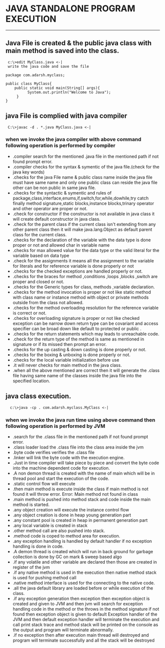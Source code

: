 # JAVA STANDALONE PROGRAM EXECUTION 
---

## Java File is created & the public java class with main method is saved into the class.
```
 c:\>edit MyClass.java <-|
 write the java code and save the file 

package com.adarsh.myclass;

public class MyClass{
    public static void main(String[] args){
          System.out.println("Welcome to Java");
     }     
}
```
## java File is complied with java compiler 
```
 C:\>javac -d . *.java MyClass.java <-|
```    
### when we invoke the java compiler with above command following operation is performed by compiler 
   * .compiler search for the mentioned .java file in the mentioned path if not found prompt error.  
   * .compiler checks for the syntax & symentic of the java file.(check for the java key words)
   * .checks for the java File name & public class name inside the java file must have same name and only one public class 
     can reside the java file other can be non public in same java file.
   * .checks for the syntactic & symentic and rules  of package,class,interface,enums,if,switch,for,while,dowhile,try catch finally
      method signature,static blocks,instance blocks,trinary operator and other operator are proper or not.
   * .check for constructor if the constructor is not available in java class it will create default constructor in java class.
   * .check for the parent class if the current class isn't extending from any other parent class then it will make java.lang.Object as     default parent class for the current class.
   * .checks for the declaration of the variable with the data type is done proper or not and allowed char in variable name
   * .checks for max allowed value for the data type or the valid literal for the variable based on data type  
   * .check for the assignments it means all the assignment to the variable for literals 
     and for reference variable is done properly or not
   * .checks for the checked exceptions are handled properly or not.
   * .checks for the braces for method ,conditions ,loops ,blocks ,switch are proper and closed or not.
   * .checks for the Generic types for class, methods ,variable declaration.
   * .checks for the method invocation is proper or not like static method with class name or instance method with object 
     or private methods outside from the class not allowed.
   * .checks for the method overloading resolution for the reference variable is correct or not.
   * .checks for overloading signature is proper or not like checked exception can be narrow down 
      return type can be covariant and access specifier can be broad down like default to protected or public .
   * .checks for the return statements which may leads to unreachable code.
   * .check for the return type of the method is same as mentioned in signature or if its missed then prompt an error.   
   * .checks for the up casting & down casting is done properly or not.
   * .checks for the boxing & unboxing is done properly or not.
   * .checks for the local variable initialization before use 
   * .it will never checks for main method in the java class.
   * .when all the above mentioned are correct then it will generate the .class file 
      having same name of the classes inside the java file into the specified location.
     
## java class execution.
```
  c:\>java -cp . com.adarsh.myclass.MyClass <-|
```
### when we invoke the java run time using above command then following operation is performed by JVM
  * .search for the .class file in the mentioned path if not found prompt error. 
  * .class loader load the .class file into the class area inside the jvm
  * .byte code verifies verifies the .class file 
  * .linker will link the byte code with the execution engine.
  * .Just in time compiler will take piece by piece and convert the byte code into the machine dependent code for execution.
  * .A non demon thread is created with the name of main which will be in thread pool and start the execution of the code.
  * .static control flow will execute 
  * .then main method is execute inside the class if main method is not found it will throw error.
    Error: Main method not found in class
  * .main method is pushed into method stack and code inside the main method is started.
  * .any object creation will execute the instance control flow 
  * .any object creation is done in heap young generation part
  * .any constant pool is created in heap in permanent generation part 
  * .any local variable is created in stack 
  * .other method call are also pushed into stack.
  * .method code is coped to method area for execution.
  * .any exception handling is handled by default handler if no exception handling is done in code.
  * .A demon thread is created which will run in back ground for garbage collection is done by GC on mark & sweep based algo 
  * .if any volatile and other variable are declared then those are created in register of the jvm
  * .if any native method is used in the execution then native method stack is used for pushing method call 
  * .native method interface is used for the connecting to the native code.
  * .all the java default library are loaded before or while execution of the class.
  * .if any exception generation then exception then exception object is created and given to JVM and then jvm will search for exception 
     handling code in the method or the throws in the method signature if not found then exception object is given to default Exception 
	 handler of the JVM and then default exception handler will terminate the execution and call print stack trace and method stack will
	 be printed on the console as the output and program will terminate abnormally.
  * .if no exception then after execution main thread will destroyed and program will terminate successfully and all the stack will be destroyed 